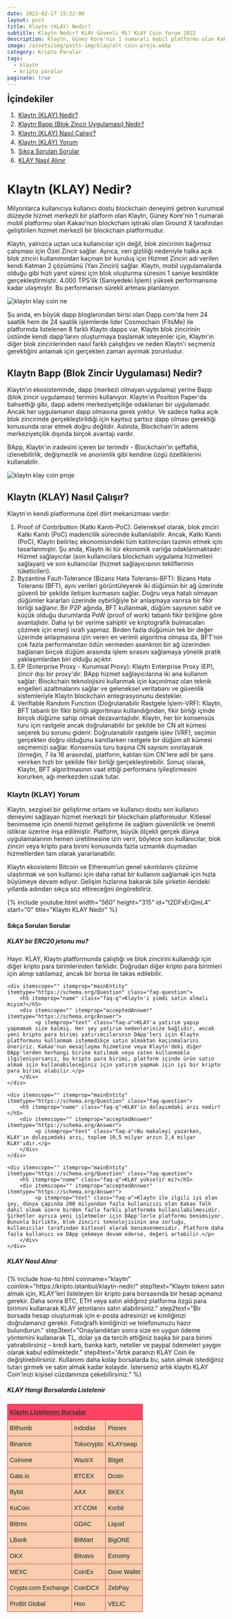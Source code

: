 ```yaml
---
date: 2022-02-17 15:22:00
layout: post
title: Klaytn (KLAY) Nedir?
subtitle: Klaytn Nedir? KLAY Güvenli Mi? KLAY Coin Yorum 2022
description: Klaytn, Güney Kore'nin 1 numaralı mobil platformu olan Kakao’nun blockchain iştiraki olan Ground X tarafından geliştirilen hizmet merkezli bir blockchain platformudur.
image: /assets/img/posts-img/klay/alt-coin-proje.webp
category: Kripto Paralar
tags:
  - klaytn
  - kripto paralar
paginate: true
---
```

<b style="text-align:center; font-size: 150%;">İçindekiler</b>
<ol style="margin: 0;">
	<li style="padding: 2px;"><a href="#1">Klaytn (KLAY) Nedir?</a></li>
	<li style="padding: 2px;"><a href="#2">Klaytn Bapp (Blok Zincir Uygulaması) Nedir?</a></li>
	<li style="padding: 2px;"><a href="#3">Klaytn (KLAY) Nasıl Çalışır?</a></li>
	<li style="padding: 2px;"><a href="#4">Klaytn (KLAY) Yorum</a></li>
	<li style="padding: 2px;"><a href="#5">Sıkça Sorulan Sorular</a></li>
	<li style="padding: 2px;"><a href="#6">KLAY Nasıl Alınır</a></li>
</ol>
<h1 id="1">Klaytn (KLAY) Nedir?</h1>
<p>
Milyonlarca kullanıcıya kullanıcı dostu blockchain deneyimi getiren kurumsal
düzeyde hizmet merkezli bir platform olan Klaytn, Güney Kore'nin 1 numaralı
mobil platformu olan Kakao’nun blockchain iştiraki olan Ground X tarafından
geliştirilen hizmet merkezli bir blockchain platformudur.
</p>
<p>
Klaytn, yalnızca uçtan uca kullanıcılar için değil, blok zincirinin bağımsız
çalışması için Özel Zincir sağlar. Ayrıca, veri gizliliği nedeniyle halka açık
blok zinciri kullanımından kaçınan bir kuruluş için Hizmet Zinciri adı verilen
kendi Katman 2 çözümünü (Yan Zinciri) sağlar. Klaytn, mobil uygulamalarda olduğu
gibi hızlı yanıt süresi için blok oluşturma süresini 1 saniye kesinlikte
gerçekleştirmiştir. 4.000 TPS'lik (Saniyedeki İşlem) yüksek performansına kadar
ulaşmıştır. Bu performansın sürekli artması planlanıyor.
</p>
<picture>
  <source media="(min-width: 650px" srcset="/assets/img/posts-img/klay/klaytn-nft-ne.webp">
  <img src="/assets/img/posts-img/klay/klaytn-nft-proje.webp" alt="klaytn klay coin ne" style="width:auto;">
</picture>
<p>
Şu anda, en büyük dapp bloglarondan birisi olan Dapp.com'da hem 24 saatlik hem
de 24 saatlik işlemlerde lider Cosmochain (FitsMe) ile platformda listelenen 8
farklı Klaytn dapps var. Klaytn blok zincirinin üstünde kendi dapp'larını
oluşturmaya başlamak isteyenler için, Klaytn'ın diğer blok zincirlerinden nasıl
farklı çalıştığını ve neden Klaytn'ı seçmeniz gerektiğini anlamak için gerçekten
zaman ayırmak zorunludur.
</p>
<h2 id="2">Klaytn Bapp (Blok Zincir Uygulaması) Nedir?</h2>
<p>
Klaytn’ın ekosisteminde, dapp (merkezi olmayan uygulama) yerine Bapp (blok
zincir uygulaması) terimini kullanıyor. Klaytn'ın Position Paper'da bahsettiği
gibi, dapp ademi merkeziyetçiliğe odaklanan bir uygulamadır. Ancak her
uygulamanın dapp olmasına gerek yoktur. Ve sadece halka açık blok zincirinde
gerçekleştirildiği için kayıtsız şartsız dapp olması gerektiği konusunda ısrar
etmek doğru değildir. Aslında, Blockchain'in ademi merkeziyetçilik dışında
birçok avantajı vardır.
</p>
<p>
BApp, Klaytn'ın iradesini içeren bir terimdir - Blockchain'in şeffaflık,
izlenebilirlik, değişmezlik ve anonimlik gibi kendine özgü özelliklerini
kullanabilir.
</p>
<picture>
  <source media="(min-width: 650px" srcset="/assets/img/posts-img/klay/klay-coin-yorum-2022.webp">
  <img src="/assets/img/posts-img/klay/klay-geckoland.webp" alt="klaytn klay coin proje" style="width:auto;">
</picture>
<h2 id="3">Klaytn (KLAY) Nasıl Çalışır?</h2>
<p>
Klaytn’ın kendi platformuna özel dört mekanizması vardır:
</p>
<ol>
<li>Proof of Contribution (Katkı Kanıtı-PoC): Geleneksel olarak, blok zinciri
Katkı Kanıtı (PoC) madencilik sürecinde kullanılabilir. Ancak, Katkı Kanıtı
(PoC), Klaytn belirteç ekonomisindeki tüm katılımcıları tazmin etmek için
tasarlanmıştır. Şu anda, Klaytn iki tür ekonomik varlığa odaklanmaktadır: Hizmet
sağlayıcılar (son kullanıcılara blockchain uygulama hizmetleri sağlayan) ve son
kullanıcılar (hizmet sağlayıcısının tekliflerinin tüketicileri).</li>
<li>Byzantine Fault-Tolerance (Bizans Hata Toleransı-BFT): Bizans Hata Toleransı
(BFT), aynı verileri görüntüleyerek iki düğümün bir ağ üzerinde güvenli bir
şekilde iletişim kurmasını sağlar. Doğru veya hatalı olmayan düğümler kararları
üzerinde oybirliğiyle bir anlaşmaya varırsa bir fikir birliği sağlanır. Bir P2P
ağında, BFT kullanmak, düğüm sayısının sabit ve küçük olduğu durumlarda PoW
(proof of work) tabanlı fikir birliğine göre avantajlıdır. Daha iyi bir verime
sahiptir ve kriptografik bulmacaları çözmek için enerji israfı yapmaz. Birden
fazla düğümün tek bir değer üzerinde anlaşmasına izin veren en verimli algoritma
olmasa da, BFT'nin çok fazla performanstan ödün vermeden asenkron bir ağ
üzerinden bağlanan birçok düğüm arasında işlem sırasını sağlamaya yönelik pratik
yaklaşımlardan biri olduğu açıktır.</li>
<li>EP (Enterprise Proxy - Kurumsal Proxy): Klaytn Enterprise Proxy (EP), zincir
dışı bir proxy'dir. BApp hizmet sağlayıcılarına iki ana kullanım sağlar:
Blockchain teknolojisini kullanmak için kaçınılmaz olan teknik engelleri
azaltmalarını sağlar ve geleneksel veritabanı ve güvenlik sistemleriyle Klaytn
blockchain entegrasyonunu destekler.</li>
<li>Verifiable Random Function (Doğrulanabilir Rastgele İşlem-VRF):  Klaytn, BFT
tabanlı bir fikir birliği algoritması kullandığından, fikir birliği içinde
birçok düğüme sahip olmak dezavantajlıdır. Klaytn, her bir konsensüs turu için
rastgele ancak doğrulanabilir bir şekilde bir CN alt kümesi seçerek bu sorunu
giderir. Doğrulanabilir rastgele işlev (VRF), seçimin gerçekten doğru olduğunu
kanıtlarken rastgele bir düğüm alt kümesi seçmemizi sağlar. Konsensüs turu
başına CN sayısını sınırlayarak (örneğin, 7 ila 16 arasında), platform, katılan
tüm CN'lere adil bir şans verirken hızlı bir şekilde fikir birliği
gerçekleştirebilir. Sonuç olarak, Klaytn, BFT algoritmasının vaat ettiği
performans iyileştirmesini korurken, ağı merkezden uzak tutar.
</li>
</ol>
<h3 id="4">Klaytn (KLAY) Yorum</h3>
<p>
Klaytn, sezgisel bir geliştirme ortamı ve kullanıcı dostu son kullanıcı deneyimi
sağlayan hizmet merkezli bir blockchain platformudur. Kitlesel benimseme için
önemli hizmet geliştirme ile sağlam güvenilirlik ve önemli istikrar üzerine inşa
edilmiştir. Platform, büyük ölçekli gerçek dünya uygulamalarının hemen
üretilmesine izin verir, böylece son kullanıcılar, blok zinciri veya kripto para
birimi konusunda fazla uzmanlık duymadan hizmetlerden tam olarak yararlanabilir.
</p>
<p>
Klaytn ekosistemi Bitcoin ve Ethereum’un genel sıkıntılarını çözüme ulaştırmak
ve son kullanıcı için daha rahat bir kullanım sağlamak için hızla büyümeye devam
ediyor. Gelişim hızlarına bakarak bile şirketin ilerideki yıllarda adından sıkça
söz ettireceğini öngörebiliriz.
</p>
{% include youtube.html width="560" height="315" id="t2DFxErQmL4" start="0" title="Klaytn KLAY Nedir" %}
<h4 id="5">Sıkça Sorulan Sorular</h4>
<div class="schema-faq-code" itemscope="" itemtype="https://schema.org/FAQPage">
    <div itemscope="" itemprop="mainEntity" itemtype="https://schema.org/Question" class="faq-question">
        <h5 itemprop="name" class="faq-q">KLAY bir ERC20 jetonu mu?</h5>
        <div itemscope="" itemprop="acceptedAnswer" itemtype="https://schema.org/Answer">
             <p itemprop="text" class="faq-a">Hayır. KLAY, Klaytn platformunda çalıştığı ve blok zincirini kullandığı için diğer kripto para birimlerinden farklıdır. Doğrudan diğer kripto para birimleri için alınıp satılamaz, ancak bir borsa ile takas edilebilir.</p>
        </div>
    </div>

    <div itemscope="" itemprop="mainEntity" itemtype="https://schema.org/Question" class="faq-question">
        <h5 itemprop="name" class="faq-q">Klaytn'i şimdi satın almalı mıyım?</h5>
        <div itemscope="" itemprop="acceptedAnswer" itemtype="https://schema.org/Answer">
             <p itemprop="text" class="faq-a">KLAY'a yatırım yapıp yapmamak size kalmış. Her şey yatırım nedenlerinize bağlıdır, ancak yeni kripto para birimi yatırımcılarının DApp'leri için Klaytn platformunu kullanmak istemedikçe satın almaktan kaçınmalarını öneririz. Kakao'nun mesajlaşma hizmetine veya Klaytn'deki diğer DApp'lerden herhangi birine katılmak veya zaten kullanmakla ilgileniyorsanız, bu kripto para birimi, platform içinde ürün satın almak için kullanabileceğiniz için yatırım yapmak için iyi bir kripto para birimi olabilir.</p>
        </div>
    </div>

    <div itemscope="" itemprop="mainEntity" itemtype="https://schema.org/Question" class="faq-question">
        <h5 itemprop="name" class="faq-q">KLAY'in dolaşımdaki arzı nedir?</h5>
        <div itemscope="" itemprop="acceptedAnswer" itemtype="https://schema.org/Answer">
             <p itemprop="text" class="faq-a">Bu makaleyi yazarken, KLAY'ın dolaşımdaki arzı, toplam 10,5 milyar arzın 2,4 milyar KLAY'ıdır.</p>
        </div>
    </div>

    <div itemscope="" itemprop="mainEntity" itemtype="https://schema.org/Question" class="faq-question">
        <h5 itemprop="name" class="faq-q">KLAY yükselir mi?</h5>
        <div itemscope="" itemprop="acceptedAnswer" itemtype="https://schema.org/Answer">
             <p itemprop="text" class="faq-a">Klaytn ile ilgili iyi olan şey, dünya çapında 200 milyondan fazla kullanıcısı olan Kakao Talk dahil olmak üzere birden fazla farklı platformda kullanılabilmesidir. Şirketler ayrıca yeni işletmeler için DApp'lerle platformu benimsiyor. Bununla birlikte, blok zinciri teknolojisinin ana zorluğu, kullanıcılar tarafından kitlesel olarak benimsenmesidir. Platform daha fazla kullanıcı ve DApp çekmeye devam ederse, değeri artabilir.</p>
        </div>
    </div>
</div>
<h5 id="6">KLAY Nasıl Alınır</h5>
{% include how-to.html coinname="klaytn" coinlink="https://kripto.istanbul/klaytn-nedir/" step1text="Klaytn tokeni satın almak için, KLAY'leri listeleyen bir kripto para borsasında bir hesap açmanız gerekir. Daha sonra BTC, ETH veya satın aldığınız platforma özgü para birimini kullanarak KLAY jetonlarını satın alabilirsiniz." step2text="Bir borsada hesap oluşturmak için e-posta adresinizi ve kimliğinizi doğrulamanız gerekir. Fotoğraflı kimliğinizi ve telefonunuzu hazır bulundurun." step3text="Onaylandıktan sonra size en uygun ödeme yöntemini kullanarak TL, dolar ya da tercih ettiğiniz başka bir para birimi yatırabilirsiniz – kredi kartı, banka kartı, neteller ve paypal ödemeleri yaygın olarak kabul edilmektedir." step4text="Artık paranızı KLAY Coin ile değiştirebilirsiniz. Kullanımı daha kolay borsalarda bu, satın almak istediğiniz tutarı girmek ve satın almak kadar kolaydır. İsterseniz artık klaytn KLAY Coin'inizi kişisel cüzdanınıza çekebilirsiniz." %}
<h5 id="7">KLAY Hangi Borsalarda Listelenir</h5>
<style type="text/css">
.tg  {border-collapse:collapse;border-color:#C44D58;border-spacing:0;}
.tg td{background-color:#F9CDAD;border-color:#C44D58;border-style:solid;border-width:1px;color:#002b36;
  font-family:Arial, sans-serif;font-size:14px;overflow:hidden;padding:10px 5px;word-break:normal;}
.tg th{background-color:#FE4365;border-color:#C44D58;border-style:solid;border-width:1px;color:#fdf6e3;
  font-family:Arial, sans-serif;font-size:14px;font-weight:normal;overflow:hidden;padding:10px 5px;word-break:normal;}
.tg .tg-hsat{background-color:#fe4365;border-color:inherit;color:#333;text-align:left;vertical-align:middle}
.tg .tg-wr11{border-color:inherit;color:#333;text-align:left;vertical-align:bottom}
.tg .tg-za14{border-color:inherit;text-align:left;vertical-align:bottom}
.tg .tg-7zrl{text-align:left;vertical-align:bottom}
</style>
<table class="tg">
<thead>
  <tr>
    <th class="tg-hsat" colspan="3"><span style="font-weight:bold;text-decoration:underline">Klaytn Listelenen Borsalar</span></th>
  </tr>
</thead>
<tbody>
  <tr>
    <td class="tg-7zrl">Bithumb</td>
    <td class="tg-7zrl">Indodax</td>
    <td class="tg-7zrl">Pionex</td>
  </tr>
  <tr>
    <td class="tg-7zrl">Binance</td>
    <td class="tg-7zrl">Tokocrypto</td>
    <td class="tg-7zrl">KLAYswap</td>
  </tr>
  <tr>
    <td class="tg-7zrl">Coinone</td>
    <td class="tg-7zrl">WazirX</td>
    <td class="tg-7zrl">Bitget</td>
  </tr>
  <tr>
    <td class="tg-7zrl">Gate.io</td>
    <td class="tg-7zrl">BTCEX</td>
    <td class="tg-7zrl">Dcoin</td>
  </tr>
  <tr>
    <td class="tg-7zrl">Bybit</td>
    <td class="tg-7zrl">AAX</td>
    <td class="tg-7zrl">BKEX</td>
  </tr>
  <tr>
    <td class="tg-7zrl">KuCoin</td>
    <td class="tg-7zrl">XT.COM</td>
    <td class="tg-7zrl">Korbit</td>
  </tr>
  <tr>
    <td class="tg-7zrl">Bittrex</td>
    <td class="tg-7zrl">GDAC</td>
    <td class="tg-7zrl">Liquid</td>
  </tr>
  <tr>
    <td class="tg-7zrl">LBank</td>
    <td class="tg-7zrl">BitMart</td>
    <td class="tg-7zrl">BigONE</td>
  </tr>
  <tr>
    <td class="tg-7zrl">OKX</td>
    <td class="tg-7zrl">Bitvavo</td>
    <td class="tg-7zrl">Exnomy</td>
  </tr>
  <tr>
    <td class="tg-7zrl">MEXC</td>
    <td class="tg-7zrl">CoinEx</td>
    <td class="tg-7zrl">Dove Wallet</td>
  </tr>
  <tr>
    <td class="tg-7zrl">Crypto.com Exchange</td>
    <td class="tg-7zrl">CoinDCX</td>
    <td class="tg-7zrl">ZebPay</td>
  </tr>
  <tr>
    <td class="tg-7zrl">ProBit Global</td>
    <td class="tg-7zrl">Hoo</td>
    <td class="tg-7zrl">VELIC</td>
  </tr>
</tbody>
</table>
